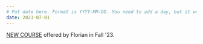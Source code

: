 ```yaml
---
# Put date here. Format is YYYY-MM-DD. You need to add a day, but it won't display.
date: 2023-07-01
---
```

[NEW COURSE](https://wp.optics.arizona.edu/opti596/) offered by Florian in Fall '23.